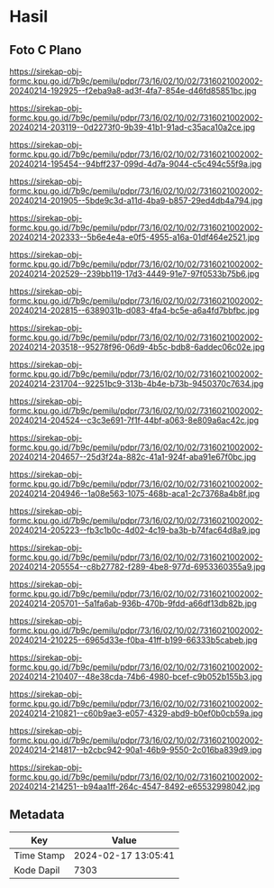 # Hasil

## Foto C Plano

https://sirekap-obj-formc.kpu.go.id/7b9c/pemilu/pdpr/73/16/02/10/02/7316021002002-20240214-192925--f2eba9a8-ad3f-4fa7-854e-d46fd85851bc.jpg

https://sirekap-obj-formc.kpu.go.id/7b9c/pemilu/pdpr/73/16/02/10/02/7316021002002-20240214-203119--0d2273f0-9b39-41b1-91ad-c35aca10a2ce.jpg

https://sirekap-obj-formc.kpu.go.id/7b9c/pemilu/pdpr/73/16/02/10/02/7316021002002-20240214-195454--94bff237-099d-4d7a-9044-c5c494c55f9a.jpg

https://sirekap-obj-formc.kpu.go.id/7b9c/pemilu/pdpr/73/16/02/10/02/7316021002002-20240214-201905--5bde9c3d-a11d-4ba9-b857-29ed4db4a794.jpg

https://sirekap-obj-formc.kpu.go.id/7b9c/pemilu/pdpr/73/16/02/10/02/7316021002002-20240214-202333--5b6e4e4a-e0f5-4955-a16a-01df464e2521.jpg

https://sirekap-obj-formc.kpu.go.id/7b9c/pemilu/pdpr/73/16/02/10/02/7316021002002-20240214-202529--239bb119-17d3-4449-91e7-97f0533b75b6.jpg

https://sirekap-obj-formc.kpu.go.id/7b9c/pemilu/pdpr/73/16/02/10/02/7316021002002-20240214-202815--6389031b-d083-4fa4-bc5e-a6a4fd7bbfbc.jpg

https://sirekap-obj-formc.kpu.go.id/7b9c/pemilu/pdpr/73/16/02/10/02/7316021002002-20240214-203518--95278f96-06d9-4b5c-bdb8-6addec06c02e.jpg

https://sirekap-obj-formc.kpu.go.id/7b9c/pemilu/pdpr/73/16/02/10/02/7316021002002-20240214-231704--92251bc9-313b-4b4e-b73b-9450370c7634.jpg

https://sirekap-obj-formc.kpu.go.id/7b9c/pemilu/pdpr/73/16/02/10/02/7316021002002-20240214-204524--c3c3e691-7f1f-44bf-a063-8e809a6ac42c.jpg

https://sirekap-obj-formc.kpu.go.id/7b9c/pemilu/pdpr/73/16/02/10/02/7316021002002-20240214-204657--25d3f24a-882c-41a1-924f-aba91e67f0bc.jpg

https://sirekap-obj-formc.kpu.go.id/7b9c/pemilu/pdpr/73/16/02/10/02/7316021002002-20240214-204946--1a08e563-1075-468b-aca1-2c73768a4b8f.jpg

https://sirekap-obj-formc.kpu.go.id/7b9c/pemilu/pdpr/73/16/02/10/02/7316021002002-20240214-205223--fb3c1b0c-4d02-4c19-ba3b-b74fac64d8a9.jpg

https://sirekap-obj-formc.kpu.go.id/7b9c/pemilu/pdpr/73/16/02/10/02/7316021002002-20240214-205554--c8b27782-f289-4be8-977d-6953360355a9.jpg

https://sirekap-obj-formc.kpu.go.id/7b9c/pemilu/pdpr/73/16/02/10/02/7316021002002-20240214-205701--5a1fa6ab-936b-470b-9fdd-a66df13db82b.jpg

https://sirekap-obj-formc.kpu.go.id/7b9c/pemilu/pdpr/73/16/02/10/02/7316021002002-20240214-210225--6965d33e-f0ba-41ff-b199-66333b5cabeb.jpg

https://sirekap-obj-formc.kpu.go.id/7b9c/pemilu/pdpr/73/16/02/10/02/7316021002002-20240214-210407--48e38cda-74b6-4980-bcef-c9b052b155b3.jpg

https://sirekap-obj-formc.kpu.go.id/7b9c/pemilu/pdpr/73/16/02/10/02/7316021002002-20240214-210821--c60b9ae3-e057-4329-abd9-b0ef0b0cb59a.jpg

https://sirekap-obj-formc.kpu.go.id/7b9c/pemilu/pdpr/73/16/02/10/02/7316021002002-20240214-214817--b2cbc942-90a1-46b9-9550-2c016ba839d9.jpg

https://sirekap-obj-formc.kpu.go.id/7b9c/pemilu/pdpr/73/16/02/10/02/7316021002002-20240214-214251--b94aa1ff-264c-4547-8492-e65532998042.jpg


## Metadata

| Key        | Value               |
| ---------- | ------------------- |
| Time Stamp | 2024-02-17 13:05:41 |
| Kode Dapil | 7303                |



